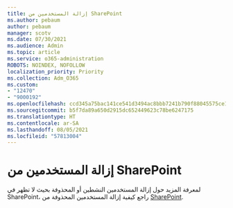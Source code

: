```yaml
---
title: إزالة المستخدمين من SharePoint
ms.author: pebaum
author: pebaum
manager: scotv
ms.date: 07/30/2021
ms.audience: Admin
ms.topic: article
ms.service: o365-administration
ROBOTS: NOINDEX, NOFOLLOW
localization_priority: Priority
ms.collection: Adm_O365
ms.custom:
- "12470"
- "9000192"
ms.openlocfilehash: ccd345a75bac141ce541d3494ac8bbb7241b790f88045575ce1fb676320150f4
ms.sourcegitcommit: b5f7da89a650d2915dc652449623c78be6247175
ms.translationtype: HT
ms.contentlocale: ar-SA
ms.lasthandoff: 08/05/2021
ms.locfileid: "57813004"
---
```

# <a name="remove-users-from-sharepoint"></a>إزالة المستخدمين من SharePoint

لمعرفة المزيد حول إزالة المستخدمين النشطين أو المحذوفة بحيث لا تظهر في SharePoint، راجع كيفية إزالة المستخدمين المحذوفة من [SharePoint](/sharepoint/remove-users).




